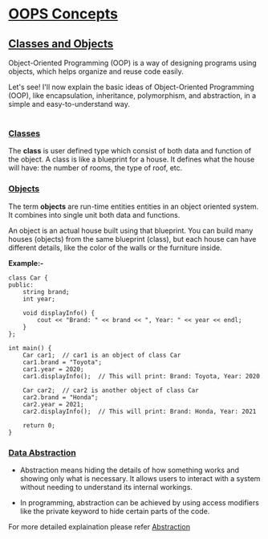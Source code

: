 # [OOPS Concepts](#oops-concepts)


## [Classes and Objects](#classes-and-objects)
Object-Oriented Programming (OOP) is a way of designing programs using objects, which helps organize and reuse code easily.<br>

Let's see! I'll now explain the basic ideas of Object-Oriented Programming (OOP), like encapsulation, inheritance, polymorphism, and abstraction, in a simple and easy-to-understand way.
<br>
<br>

### [Classes](#classes)
The **class** is user defined type which consist of both data and function of the object. A class is like a blueprint for a house. It defines what the house will have: the number of rooms, the type of roof, etc. 

### [Objects](#objects)
The term **objects** are run-time entities entities in an object oriented system. It combines into single unit both data and functions.<br>

An object is an actual house built using that blueprint. You can build many houses (objects) from the same blueprint (class), but each house can have different details, like the color of the walls or the furniture inside.

**Example:-**

```
class Car {
public:
    string brand;
    int year;
    
    void displayInfo() {
        cout << "Brand: " << brand << ", Year: " << year << endl;
    }
};

int main() {
    Car car1;  // car1 is an object of class Car
    car1.brand = "Toyota";
    car1.year = 2020;
    car1.displayInfo();  // This will print: Brand: Toyota, Year: 2020

    Car car2;  // car2 is another object of class Car
    car2.brand = "Honda";
    car2.year = 2021;
    car2.displayInfo();  // This will print: Brand: Honda, Year: 2021

    return 0;
}
```


### [Data Abstraction](#data-abstraction)
 - Abstraction means hiding the details of how something works and showing only what is necessary. It allows users to interact with a system without needing to understand its internal workings.

 - In programming, abstraction can be achieved by using access modifiers like the private keyword to hide certain parts of the code.

 For more detailed explaination please refer [Abstraction](https://github.com/ingaleshubhankar/CPP-HANDBOOK/blob/main/Introduction/AbstractionReadMe.md)